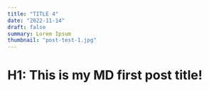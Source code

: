 ```yaml
---
title: "TITLE 4"
date: "2022-11-14"
draft: false
summary: Lorem Ipsum
thumbnail: "post-test-1.jpg"
---
```


# H1: This is my MD first post title!